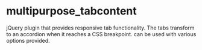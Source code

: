 # multipurpose_tabcontent
jQuery plugin that provides responsive tab functionality. The tabs transform to an accordion when it reaches a CSS breakpoint. can be used with various options provided.
